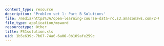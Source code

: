 ```yaml
---
content_type: resource
description: 'Problem set 1: Part B Solutions'
file: /media/https%3A/open-learning-course-data-rc.s3.amazonaws.com/2-082-ship-structural-analysis-design-13-122-spring-2003/1b5e639c7b6774a66a060b109afe259c_PS1solution.xls
file_type: application/msword
resourcetype: Other
title: PS1solution.xls
uid: 1b5e639c-7b67-74a6-6a06-0b109afe259c
---
```

